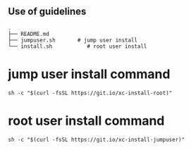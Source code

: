 Use of guidelines
------

```shell script
.
├── README.md
├── jumpuser.sh       # jump user install
└── install.sh           # root user install
```

# jump user install command
```shell script
sh -c "$(curl -fsSL https://git.io/xc-install-root)"
```

# root user install command
```shell script
sh -c "$(curl -fsSL https://git.io/xc-install-jumpuser)"
```
